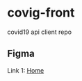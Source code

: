 # covig-front

covid19 api client repo

## Figma

Link 1: [Home](https://www.figma.com/file/nzGvmvaLLitNDiRREsBe6v/Covig-Layout?node-id=0%3A1, 'covig link')
